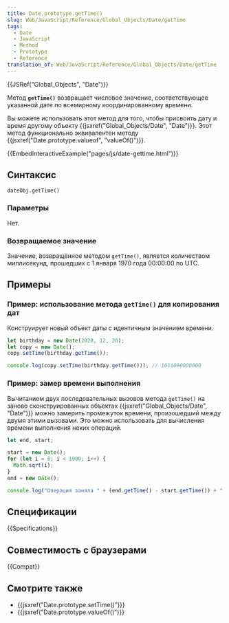 ```yaml
---
title: Date.prototype.getTime()
slug: Web/JavaScript/Reference/Global_Objects/Date/getTime
tags:
  - Date
  - JavaScript
  - Method
  - Prototype
  - Reference
translation_of: Web/JavaScript/Reference/Global_Objects/Date/getTime
---
```


{{JSRef("Global_Objects", "Date")}}

Метод **`getTime()`** возвращает числовое значение, соответствующее указанной дате по всемирному координированному времени.

Вы можете использовать этот метод для того, чтобы присвоить дату и время другому объекту {{jsxref("Global_Objects/Date", "Date")}}. Этот метод функционально эквивалентен методу {{jsxref("Date.prototype.valueof", "valueOf()")}}.

{{EmbedInteractiveExample("pages/js/date-gettime.html")}}

## Синтаксис

```
dateObj.getTime()
```

### Параметры

Нет.

### Возвращаемое значение

Значение, возвращённое методом `getTime()`, является количеством миллисекунд, прошедших с 1 января 1970 года 00:00:00 по UTC.

## Примеры

### Пример: использование метода `getTime()` для копирования дат

Конструирует новый объект даты с идентичным значением времени.

```js
let birthday = new Date(2020, 12, 20);
let copy = new Date();
copy.setTime(birthday.getTime());

console.log(copy.setTime(birthday.getTime())); // 1611090000000
```

### Пример: замер времени выполнения

Вычитанием двух последовательных вызовов метода `getTime()` на заново сконструированных объектах {{jsxref("Global_Objects/Date", "Date")}} можно замерить промежуток времени, произошедший между двумя этими вызовами. Это можно использовать для вычисления времени выполнения неких операций.

```js
let end, start;

start = new Date();
for (let i = 0; i < 1000; i++) {
  Math.sqrt(i);
}
end = new Date();

console.log("Операция заняла " + (end.getTime() - start.getTime()) + " мсек");
```

## Спецификации

{{Specifications}}

## Совместимость с браузерами

{{Compat}}

## Смотрите также

- {{jsxref("Date.prototype.setTime()")}}
- {{jsxref("Date.prototype.valueOf()")}}
